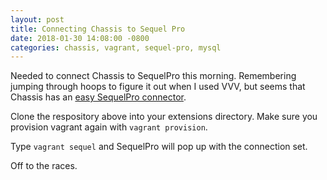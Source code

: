 ```yaml
---
layout: post
title: Connecting Chassis to Sequel Pro
date: 2018-01-30 14:08:00 -0800
categories: chassis, vagrant, sequel-pro, mysql
---
```


Needed to connect Chassis to SequelPro this morning. Remembering jumping through
hoops to figure it out when I used VVV, but seems that Chassis has an [easy
SequelPro connector](https://github.com/Chassis/SequelPro).

Clone the respository above into your extensions directory. Make sure you
provision vagrant again with `vagrant provision`.

Type `vagrant sequel` and SequelPro will pop up with the connection set.

Off to the races.
